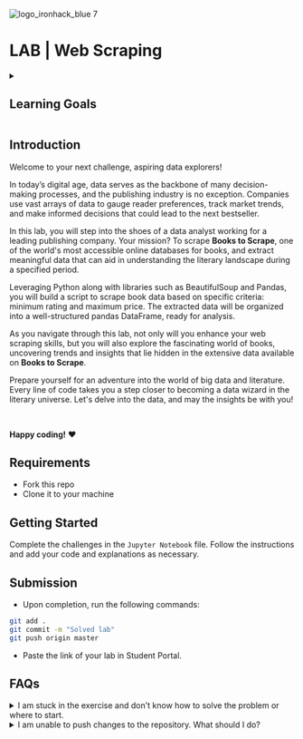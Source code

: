 ![logo_ironhack_blue 7](https://user-images.githubusercontent.com/23629340/40541063-a07a0a8a-601a-11e8-91b5-2f13e4e6b441.png)

# LAB | Web Scraping
<details>
  <summary>
   <h2>Learning Goals</h2>
  </summary>

  This lab allows you to practice and apply the concepts and techniques taught in class. 

  Upon completion of this lab, you will be able to:
  
- Use Python libraries such as requests and Beautiful Soup to extract data from websites, and convert extracted data into a suitable data structure.

  <br>
  <hr> 

</details>


## Introduction

Welcome to your next challenge, aspiring data explorers!

In today’s digital age, data serves as the backbone of many decision-making processes, and the publishing industry is no exception. Companies use vast arrays of data to gauge reader preferences, track market trends, and make informed decisions that could lead to the next bestseller.

In this lab, you will step into the shoes of a data analyst working for a leading publishing company. Your mission? To scrape **Books to Scrape**, one of the world's most accessible online databases for books, and extract meaningful data that can aid in understanding the literary landscape during a specified period.

Leveraging Python along with libraries such as BeautifulSoup and Pandas, you will build a script to scrape book data based on specific criteria: minimum rating and maximum price. The extracted data will be organized into a well-structured pandas DataFrame, ready for analysis.

As you navigate through this lab, not only will you enhance your web scraping skills, but you will also explore the fascinating world of books, uncovering trends and insights that lie hidden in the extensive data available on **Books to Scrape**.

Prepare yourself for an adventure into the world of big data and literature. Every line of code takes you a step closer to becoming a data wizard in the literary universe. Let's delve into the data, and may the insights be with you!

<br>

**Happy coding!** :heart:


## Requirements

- Fork this repo
- Clone it to your machine

## Getting Started

Complete the challenges in the `Jupyter Notebook` file. Follow the instructions and add your code and explanations as necessary.

## Submission

- Upon completion, run the following commands:

```bash
git add .
git commit -m "Solved lab"
git push origin master
```

- Paste the link of your lab in Student Portal.


## FAQs
<details>
  <summary>I am stuck in the exercise and don't know how to solve the problem or where to start.</summary>
  <br>

  If you are stuck in your code and don't know how to solve the problem or where to start, you should take a step back and try to form a clear question about the specific issue you are facing. This will help you narrow down the problem and come up with potential solutions.


  For example, is it a concept that you don't understand, or are you receiving an error message that you don't know how to fix? It is usually helpful to try to state the problem as clearly as possible, including any error messages you are receiving. This can help you communicate the issue to others and potentially get help from classmates or online resources. 


  Once you have a clear understanding of the problem, you will be able to start working toward the solution.

  [Back to top](#faqs)

</details>


<details>
  <summary>I am unable to push changes to the repository. What should I do?</summary>
  <br>

There are a couple of possible reasons why you may be unable to *push* changes to a Git repository:

1. **You have not committed your changes:** Before you can push your changes to the repository, you need to commit them using the `git commit` command. Make sure you have committed your changes and try pushing again. To do this, run the following terminal commands from the project folder:
  ```bash
  git add .
  git commit -m "Your commit message"
  git push
  ```
2. **You do not have permission to push to the repository:** If you have cloned the repository directly from the main Ironhack repository without making a *Fork* first, you do not have write access to the repository.
To check which remote repository you have cloned, run the following terminal command from the project folder:
  ```bash
  git remote -v
  ```
If the link shown is the same as the main Ironhack repository, you will need to fork the repository to your GitHub account first and then clone your fork to your local machine to be able to push the changes.

**Note**: You should make a copy of your local code to avoid losing it in the process.

  [Back to top](#faqs)

</details>

